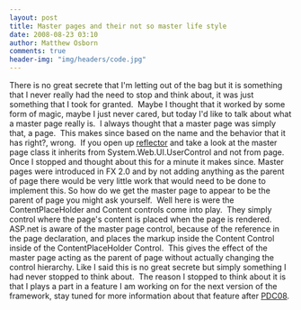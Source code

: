 ```yaml
---
layout: post
title: Master pages and their not so master life style
date: 2008-08-23 03:10
author: Matthew Osborn
comments: true
header-img: "img/headers/code.jpg"
---
```

There is no great secrete that I'm letting out of the bag but it is something that I never really had the need to stop and think about, it was just something that I took for granted.  Maybe I thought that it worked by some form of magic, maybe I just never cared, but today I'd like to talk about what a master page really is.  I always thought that a master page was simply that, a page.  This makes since based on the name and the behavior that it has right?, wrong.  If you open up <a href="http://www.red-gate.com/products/reflector/">reflector</a> and take a look at the master page class it inherits from System.Web.UI.UserControl and not from page.  Once I stopped and thought about this for a minute it makes since. Master pages were introduced in FX 2.0 and by not adding anything as the parent of page there would be very little work that would need to be done to implement this. So how do we get the master page to appear to be the parent of page you might ask yourself.  Well here is were the ContentPlaceHolder and Content controls come into play.  They simply control where the page's content is placed when the page is rendered.  ASP.net is aware of the master page control, because of the reference in the page declaration, and places the markup inside the Content Control inside of the ContentPlaceHolder Control.  This gives the effect of the master page acting as the parent of page without actually changing the control hierarchy. Like I said this is no great secrete but simply something I had never stopped to think about.  The reason I stopped to think about it is that I plays a part in a feature I am working on for the next version of the framework, stay tuned for more information about that feature after <a href="http://microsoftpdc.com/">PDC08</a>.

